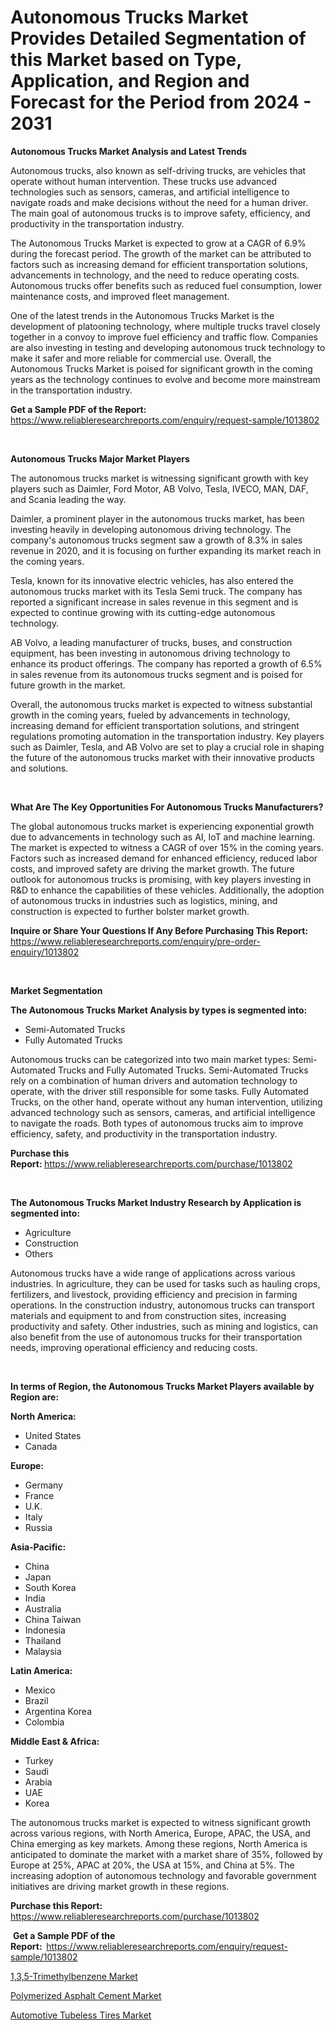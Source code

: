 <p><h1>Autonomous Trucks Market Provides Detailed Segmentation of this Market based on Type, Application, and Region and Forecast for the Period from 2024 - 2031</h1></p><p><strong>Autonomous Trucks Market Analysis and Latest Trends</strong></p>
<p><p>Autonomous trucks, also known as self-driving trucks, are vehicles that operate without human intervention. These trucks use advanced technologies such as sensors, cameras, and artificial intelligence to navigate roads and make decisions without the need for a human driver. The main goal of autonomous trucks is to improve safety, efficiency, and productivity in the transportation industry.</p><p>The Autonomous Trucks Market is expected to grow at a CAGR of 6.9% during the forecast period. The growth of the market can be attributed to factors such as increasing demand for efficient transportation solutions, advancements in technology, and the need to reduce operating costs. Autonomous trucks offer benefits such as reduced fuel consumption, lower maintenance costs, and improved fleet management.</p><p>One of the latest trends in the Autonomous Trucks Market is the development of platooning technology, where multiple trucks travel closely together in a convoy to improve fuel efficiency and traffic flow. Companies are also investing in testing and developing autonomous truck technology to make it safer and more reliable for commercial use. Overall, the Autonomous Trucks Market is poised for significant growth in the coming years as the technology continues to evolve and become more mainstream in the transportation industry.</p></p>
<p><strong>Get a Sample PDF of the Report:&nbsp;</strong> <a href="https://www.reliableresearchreports.com/enquiry/request-sample/1013802">https://www.reliableresearchreports.com/enquiry/request-sample/1013802</a></p>
<p>&nbsp;</p>
<p><strong>Autonomous Trucks Major Market Players</strong></p>
<p><p>The autonomous trucks market is witnessing significant growth with key players such as Daimler, Ford Motor, AB Volvo, Tesla, IVECO, MAN, DAF, and Scania leading the way.</p><p>Daimler, a prominent player in the autonomous trucks market, has been investing heavily in developing autonomous driving technology. The company's autonomous trucks segment saw a growth of 8.3% in sales revenue in 2020, and it is focusing on further expanding its market reach in the coming years.</p><p>Tesla, known for its innovative electric vehicles, has also entered the autonomous trucks market with its Tesla Semi truck. The company has reported a significant increase in sales revenue in this segment and is expected to continue growing with its cutting-edge autonomous technology.</p><p>AB Volvo, a leading manufacturer of trucks, buses, and construction equipment, has been investing in autonomous driving technology to enhance its product offerings. The company has reported a growth of 6.5% in sales revenue from its autonomous trucks segment and is poised for future growth in the market.</p><p>Overall, the autonomous trucks market is expected to witness substantial growth in the coming years, fueled by advancements in technology, increasing demand for efficient transportation solutions, and stringent regulations promoting automation in the transportation industry. Key players such as Daimler, Tesla, and AB Volvo are set to play a crucial role in shaping the future of the autonomous trucks market with their innovative products and solutions.</p></p>
<p>&nbsp;</p>
<p><strong>What Are The Key Opportunities For Autonomous Trucks Manufacturers?</strong></p>
<p><p>The global autonomous trucks market is experiencing exponential growth due to advancements in technology such as AI, IoT and machine learning. The market is expected to witness a CAGR of over 15% in the coming years. Factors such as increased demand for enhanced efficiency, reduced labor costs, and improved safety are driving the market growth. The future outlook for autonomous trucks is promising, with key players investing in R&D to enhance the capabilities of these vehicles. Additionally, the adoption of autonomous trucks in industries such as logistics, mining, and construction is expected to further bolster market growth.</p></p>
<p><strong>Inquire or Share Your Questions If Any Before Purchasing This Report:</strong> <a href="https://www.reliableresearchreports.com/enquiry/pre-order-enquiry/1013802">https://www.reliableresearchreports.com/enquiry/pre-order-enquiry/1013802</a></p>
<p>&nbsp;</p>
<p><strong>Market Segmentation</strong></p>
<p><strong>The Autonomous Trucks Market Analysis by types is segmented into:</strong></p>
<p><ul><li>Semi-Automated Trucks</li><li>Fully Automated Trucks</li></ul></p>
<p><p>Autonomous trucks can be categorized into two main market types: Semi-Automated Trucks and Fully Automated Trucks. Semi-Automated Trucks rely on a combination of human drivers and automation technology to operate, with the driver still responsible for some tasks. Fully Automated Trucks, on the other hand, operate without any human intervention, utilizing advanced technology such as sensors, cameras, and artificial intelligence to navigate the roads. Both types of autonomous trucks aim to improve efficiency, safety, and productivity in the transportation industry.</p></p>
<p><strong>Purchase this Report:&nbsp;</strong><a href="https://www.reliableresearchreports.com/purchase/1013802">https://www.reliableresearchreports.com/purchase/1013802</a></p>
<p>&nbsp;</p>
<p><strong>The Autonomous Trucks Market Industry Research by Application is segmented into:</strong></p>
<p><ul><li>Agriculture</li><li>Construction</li><li>Others</li></ul></p>
<p><p>Autonomous trucks have a wide range of applications across various industries. In agriculture, they can be used for tasks such as hauling crops, fertilizers, and livestock, providing efficiency and precision in farming operations. In the construction industry, autonomous trucks can transport materials and equipment to and from construction sites, increasing productivity and safety. Other industries, such as mining and logistics, can also benefit from the use of autonomous trucks for their transportation needs, improving operational efficiency and reducing costs.</p></p>
<p>&nbsp;</p>
<p><strong>In terms of Region, the Autonomous Trucks Market Players available by Region are:</strong></p>
<p>
    <p> <strong> North America: </strong>
        <ul>
            <li>United States</li>
            <li>Canada</li>
        </ul>
        </p> 
    <p> <strong> Europe: </strong>
        <ul>
            <li>Germany</li>
            <li>France</li>
            <li>U.K.</li>
            <li>Italy</li>
            <li>Russia</li>
        </ul>
        </p> 
    <p> <strong> Asia-Pacific: </strong>
        <ul>
            <li>China</li>
            <li>Japan</li>
            <li>South Korea</li>
            <li>India</li>
            <li>Australia</li>
            <li>China Taiwan</li>
            <li>Indonesia</li>
            <li>Thailand</li>
            <li>Malaysia</li>
        </ul>
        </p> 
    <p> <strong> Latin America: </strong>
        <ul>
            <li>Mexico</li>
            <li>Brazil</li>
            <li>Argentina Korea</li>
            <li>Colombia</li>
        </ul>
        </p> 
    <p> <strong> Middle East & Africa: </strong>
        <ul>
            <li>Turkey</li>
            <li>Saudi</li>
            <li>Arabia</li>
            <li>UAE</li>
            <li>Korea</li>
        </ul>
    </p>
    </p>
<p><p>The autonomous trucks market is expected to witness significant growth across various regions, with North America, Europe, APAC, the USA, and China emerging as key markets. Among these regions, North America is anticipated to dominate the market with a market share of 35%, followed by Europe at 25%, APAC at 20%, the USA at 15%, and China at 5%. The increasing adoption of autonomous technology and favorable government initiatives are driving market growth in these regions.</p></p>
<p><strong>Purchase this Report: </strong><a href="https://www.reliableresearchreports.com/purchase/1013802">https://www.reliableresearchreports.com/purchase/1013802</a></p>
<p>&nbsp;<strong>Get a Sample PDF of the Report:&nbsp;&nbsp;</strong><a href="https://www.reliableresearchreports.com/enquiry/request-sample/1013802">https://www.reliableresearchreports.com/enquiry/request-sample/1013802</a></p>
<p><strong></strong></p>
<p><p><a href="https://view.publitas.com/reportprime-1/13-5-trimethylbenzene-market-growth-market-trends-covid-19-impact-and-forecasts-for-period-from-2023-2030/">1,3,5-Trimethylbenzene Market</a></p><p><a href="https://view.publitas.com/reportprime-1/global-polymerized-asphalt-cement-market-by-types-applications-and-major-players-with-regional-growth-rate-analysis-and-development-situation-from-2023-to-2030/">Polymerized Asphalt Cement Market</a></p><p><a href="https://github.com/ruddyyedelwadw/Market-Research-Report-List-1/blob/main/automotive-tubeless-tires-market.md">Automotive Tubeless Tires Market</a></p></p>